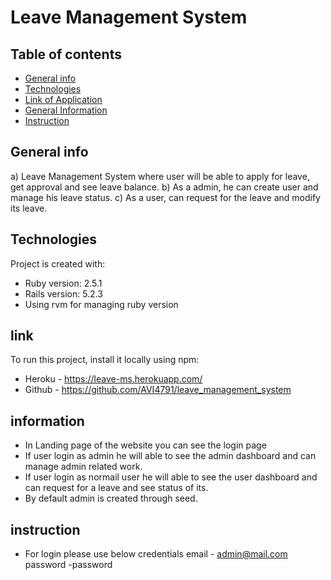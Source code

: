 # Leave Management System

## Table of contents
* [General info](#general-info)
* [Technologies](#technologies)
* [Link of Application](#link)
* [General Information ](#information)
* [Instruction ](#instruction)

## General info
a)​ Leave Management System where user will be able to apply for leave, get approval and
see leave balance.
b) As a admin, he can create user and manage his leave status.
c) As a user, can request for the leave and modify its leave.
	
## Technologies
Project is created with:
* Ruby version: 2.5.1
* Rails version: 5.2.3
* Using rvm for managing ruby version
	
## link
To run this project, install it locally using npm:

* Heroku - https://leave-ms.herokuapp.com/
* Github - https://github.com/AVI4791/leave_management_system

## information 

* In Landing page of the website you can see the login page
* If user login as admin he will able to see the admin dashboard and can manage admin related work.
* If user login as normail user he will able to see the user dashboard and can request for a leave and see status of its.
* By default admin is created through seed.

## instruction 

* For login please use below credentials
  email - admin@mail.com
  password -password
